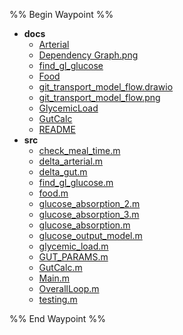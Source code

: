 %% Begin Waypoint %%
- **docs**
	- [Arterial](./docs/Arterial.md)
	- [Dependency Graph.png](./docs/Dependency%20Graph.png)
	- [find_gl_glucose](./docs/find_gl_glucose.md)
	- [Food](./docs/Food.md)
	- [git_transport_model_flow.drawio](./docs/git_transport_model_flow.drawio)
	- [git_transport_model_flow.png](./docs/git_transport_model_flow.png)
	- [GlycemicLoad](./docs/GlycemicLoad.md)
	- [GutCalc](./docs/GutCalc.md)
	- [README](./docs/README.md)
- **src**
	- [check_meal_time.m](./src/check_meal_time.m)
	- [delta_arterial.m](./src/delta_arterial.m)
	- [delta_gut.m](./src/delta_gut.m)
	- [find_gl_glucose.m](./src/find_gl_glucose.m)
	- [food.m](./src/food.m)
	- [glucose_absorption_2.m](./src/glucose_absorption_2.m)
	- [glucose_absorption_3.m](./src/glucose_absorption_3.m)
	- [glucose_absorption.m](./src/glucose_absorption.m)
	- [glucose_output_model.m](./src/glucose_output_model.m)
	- [glycemic_load.m](./src/glycemic_load.m)
	- [GUT_PARAMS.m](./src/GUT_PARAMS.m)
	- [GutCalc.m](./src/GutCalc.m)
	- [Main.m](./src/Main.m)
	- [OverallLoop.m](./src/OverallLoop.m)
	- [testing.m](./src/testing.m)

%% End Waypoint %%